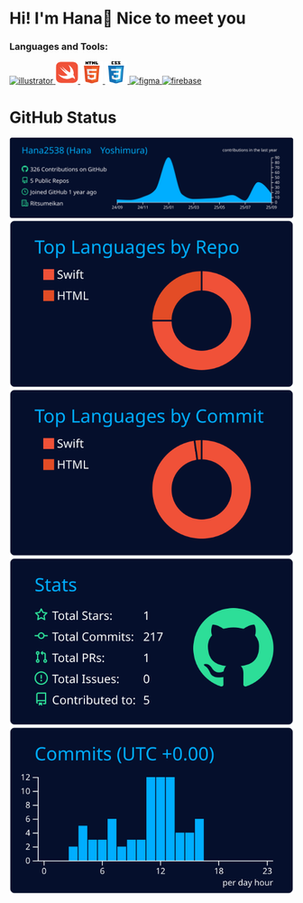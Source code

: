<h1 align="left">Hi! I'm Hana👋 Nice to meet you</h1>

<h3 align="left">Languages and Tools:</h3>

<p align="left">
  <a href="https://www.adobe.com/in/products/illustrator.html" target="_blank" rel="noreferrer">
    <img src="https://www.vectorlogo.zone/logos/adobe_illustrator/adobe_illustrator-icon.svg" alt="illustrator" width="40" height="40"/>
  </a>
  <a href="https://developer.apple.com/swift/" target="_blank" rel="noreferrer">
    <img src="https://raw.githubusercontent.com/devicons/devicon/master/icons/swift/swift-original.svg" alt="swift" width="40" height="40"/>
  </a>
  <a href="https://www.w3.org/html/" target="_blank" rel="noreferrer">
    <img src="https://raw.githubusercontent.com/devicons/devicon/master/icons/html5/html5-original-wordmark.svg" alt="html5" width="40" height="40"/>
  </a>
  <a href="https://www.w3schools.com/css/" target="_blank" rel="noreferrer">
    <img src="https://raw.githubusercontent.com/devicons/devicon/master/icons/css3/css3-original-wordmark.svg" alt="css3" width="40" height="40"/>
  </a>
  <a href="https://www.figma.com/" target="_blank" rel="noreferrer">
    <img src="https://www.vectorlogo.zone/logos/figma/figma-icon.svg" alt="figma" width="40" height="40"/>
  </a>
  <a href="https://firebase.google.com/" target="_blank" rel="noreferrer">
    <img src="https://www.vectorlogo.zone/logos/firebase/firebase-icon.svg" alt="firebase" width="40" height="40"/>
  </a>
</p>

<h1 align="left">GitHub Status</h1>

[![](https://raw.githubusercontent.com/Hana2538/Hana2538/main/profile-summary-card-output/algolia/0-profile-details.svg)](https://github.com/vn7n24fzkq/github-profile-summary-cards)  [![](https://raw.githubusercontent.com/Hana2538/Hana2538/main/profile-summary-card-output/algolia/1-repos-per-language.svg)](https://github.com/vn7n24fzkq/github-profile-summary-cards)  [![](https://raw.githubusercontent.com/Hana2538/Hana2538/main/profile-summary-card-output/algolia/2-most-commit-language.svg)](https://github.com/vn7n24fzkq/github-profile-summary-cards)  [![](https://raw.githubusercontent.com/Hana2538/Hana2538/main/profile-summary-card-output/algolia/3-stats.svg)](https://github.com/vn7n24fzkq/github-profile-summary-cards)  [![](https://raw.githubusercontent.com/Hana2538/Hana2538/main/profile-summary-card-output/algolia/4-productive-time.svg)](https://github.com/vn7n24fzkq/github-profile-summary-cards)
